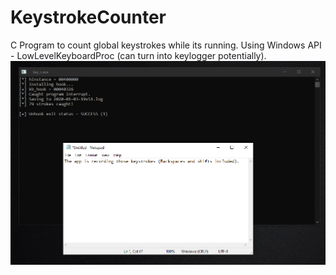 # KeystrokeCounter
C Program to count global keystrokes while its running.
Using Windows API - LowLevelKeyboardProc (can turn into keylogger potentially).
![Screenshot](res/img.png)
